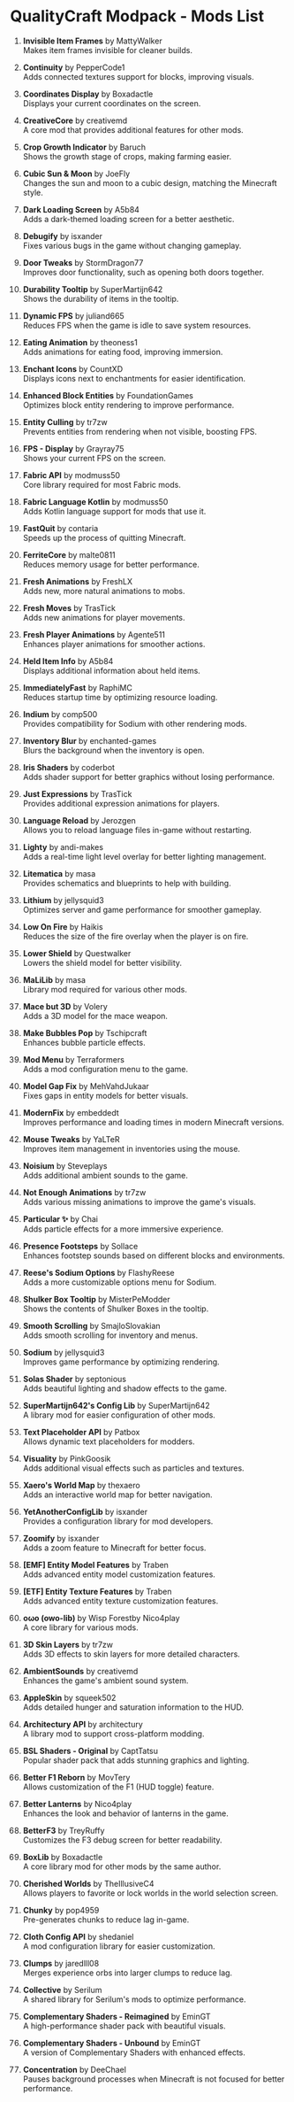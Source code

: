 # QualityCraft Modpack - Mods List


1. **Invisible Item Frames** by MattyWalker  
   Makes item frames invisible for cleaner builds.

2. **Continuity** by PepperCode1  
   Adds connected textures support for blocks, improving visuals.

3. **Coordinates Display** by Boxadactle  
   Displays your current coordinates on the screen.

4. **CreativeCore** by creativemd  
   A core mod that provides additional features for other mods.

5. **Crop Growth Indicator** by Baruch  
   Shows the growth stage of crops, making farming easier.

6. **Cubic Sun & Moon** by JoeFly  
   Changes the sun and moon to a cubic design, matching the Minecraft style.

7. **Dark Loading Screen** by A5b84  
   Adds a dark-themed loading screen for a better aesthetic.

8. **Debugify** by isxander  
   Fixes various bugs in the game without changing gameplay.

9. **Door Tweaks** by StormDragon77  
   Improves door functionality, such as opening both doors together.

10. **Durability Tooltip** by SuperMartijn642  
    Shows the durability of items in the tooltip.

11. **Dynamic FPS** by juliand665  
    Reduces FPS when the game is idle to save system resources.

12. **Eating Animation** by theoness1  
    Adds animations for eating food, improving immersion.

13. **Enchant Icons** by CountXD  
    Displays icons next to enchantments for easier identification.

14. **Enhanced Block Entities** by FoundationGames  
    Optimizes block entity rendering to improve performance.

15. **Entity Culling** by tr7zw  
    Prevents entities from rendering when not visible, boosting FPS.

16. **FPS - Display** by Grayray75  
    Shows your current FPS on the screen.

17. **Fabric API** by modmuss50  
    Core library required for most Fabric mods.

18. **Fabric Language Kotlin** by modmuss50  
    Adds Kotlin language support for mods that use it.

19. **FastQuit** by contaria  
    Speeds up the process of quitting Minecraft.

20. **FerriteCore** by malte0811  
    Reduces memory usage for better performance.

21. **Fresh Animations** by FreshLX  
    Adds new, more natural animations to mobs.

22. **Fresh Moves** by TrasTick  
    Adds new animations for player movements.

23. **Fresh Player Animations** by Agente511  
    Enhances player animations for smoother actions.

24. **Held Item Info** by A5b84  
    Displays additional information about held items.

25. **ImmediatelyFast** by RaphiMC  
    Reduces startup time by optimizing resource loading.

26. **Indium** by comp500  
    Provides compatibility for Sodium with other rendering mods.

27. **Inventory Blur** by enchanted-games  
    Blurs the background when the inventory is open.

28. **Iris Shaders** by coderbot  
    Adds shader support for better graphics without losing performance.

29. **Just Expressions** by TrasTick  
    Provides additional expression animations for players.

30. **Language Reload** by Jerozgen  
    Allows you to reload language files in-game without restarting.

31. **Lighty** by andi-makes  
    Adds a real-time light level overlay for better lighting management.

32. **Litematica** by masa  
    Provides schematics and blueprints to help with building.

33. **Lithium** by jellysquid3  
    Optimizes server and game performance for smoother gameplay.

34. **Low On Fire** by Haikis  
    Reduces the size of the fire overlay when the player is on fire.

35. **Lower Shield** by Questwalker  
    Lowers the shield model for better visibility.

36. **MaLiLib** by masa  
    Library mod required for various other mods.

37. **Mace but 3D** by Volery  
    Adds a 3D model for the mace weapon.

38. **Make Bubbles Pop** by Tschipcraft  
    Enhances bubble particle effects.

39. **Mod Menu** by Terraformers  
    Adds a mod configuration menu to the game.

40. **Model Gap Fix** by MehVahdJukaar  
    Fixes gaps in entity models for better visuals.

41. **ModernFix** by embeddedt  
    Improves performance and loading times in modern Minecraft versions.

42. **Mouse Tweaks** by YaLTeR  
    Improves item management in inventories using the mouse.

43. **Noisium** by Steveplays  
    Adds additional ambient sounds to the game.

44. **Not Enough Animations** by tr7zw  
    Adds various missing animations to improve the game's visuals.

45. **Particular ✨** by Chai  
    Adds particle effects for a more immersive experience.

46. **Presence Footsteps** by Sollace  
    Enhances footstep sounds based on different blocks and environments.

47. **Reese's Sodium Options** by FlashyReese  
    Adds a more customizable options menu for Sodium.

48. **Shulker Box Tooltip** by MisterPeModder  
    Shows the contents of Shulker Boxes in the tooltip.

49. **Smooth Scrolling** by SmajloSlovakian  
    Adds smooth scrolling for inventory and menus.

50. **Sodium** by jellysquid3  
    Improves game performance by optimizing rendering.

51. **Solas Shader** by septonious  
    Adds beautiful lighting and shadow effects to the game.

52. **SuperMartijn642's Config Lib** by SuperMartijn642  
    A library mod for easier configuration of other mods.

53. **Text Placeholder API** by Patbox  
    Allows dynamic text placeholders for modders.

54. **Visuality** by PinkGoosik  
    Adds additional visual effects such as particles and textures.

55. **Xaero's World Map** by thexaero  
    Adds an interactive world map for better navigation.

56. **YetAnotherConfigLib** by isxander  
    Provides a configuration library for mod developers.

57. **Zoomify** by isxander  
    Adds a zoom feature to Minecraft for better focus.

58. **[EMF] Entity Model Features** by Traben  
    Adds advanced entity model customization features.

59. **[ETF] Entity Texture Features** by Traben  
    Adds advanced entity texture customization features.

60. **oωo (owo-lib)** by Wisp Forestby Nico4play  
    A core library for various mods.

61. **3D Skin Layers** by tr7zw  
    Adds 3D effects to skin layers for more detailed characters.

62. **AmbientSounds** by creativemd  
    Enhances the game's ambient sound system.

63. **AppleSkin** by squeek502  
    Adds detailed hunger and saturation information to the HUD.

64. **Architectury API** by architectury  
    A library mod to support cross-platform modding.

65. **BSL Shaders - Original** by CaptTatsu  
    Popular shader pack that adds stunning graphics and lighting.

66. **Better F1 Reborn** by MovTery  
    Allows customization of the F1 (HUD toggle) feature.

67. **Better Lanterns** by Nico4play  
    Enhances the look and behavior of lanterns in the game.

68. **BetterF3** by TreyRuffy  
    Customizes the F3 debug screen for better readability.

69. **BoxLib** by Boxadactle  
    A core library mod for other mods by the same author.

70. **Cherished Worlds** by TheIllusiveC4  
    Allows players to favorite or lock worlds in the world selection screen.

71. **Chunky** by pop4959  
    Pre-generates chunks to reduce lag in-game.

72. **Cloth Config API** by shedaniel  
    A mod configuration library for easier customization.

73. **Clumps** by jaredlll08  
    Merges experience orbs into larger clumps to reduce lag.

74. **Collective** by Serilum  
    A shared library for Serilum's mods to optimize performance.

75. **Complementary Shaders - Reimagined** by EminGT  
    A high-performance shader pack with beautiful visuals.

76. **Complementary Shaders - Unbound** by EminGT  
    A version of Complementary Shaders with enhanced effects.

77. **Concentration** by DeeChael  
    Pauses background processes when Minecraft is not focused for better performance.

